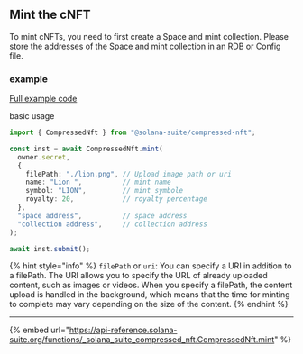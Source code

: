 ## Mint the cNFT

To mint cNFTs, you need to first create a Space and mint collection. Please
store the addresses of the Space and mint collection in an RDB or Config file.

### example

[Full example code](https://github.com/fukaoi/solana-suite/blob/main/examples/integration11-compressed-nft.ts)

basic usage

```ts
import { CompressedNft } from "@solana-suite/compressed-nft";

const inst = await CompressedNft.mint(
  owner.secret,
  {
    filePath: "./lion.png", // Upload image path or uri
    name: "Lion ",          // mint name
    symbol: "LION",         // mint symbole
    royalty: 20,            // royalty percentage
  },
  "space address",          // space address
  "collection address",     // collection address
);

await inst.submit();
```
{% hint style="info" %} `filePath` or `uri`: 
You can specify a URI in addition to a filePath. The URI allows you to specify the URL of already uploaded content, such as images or videos.
When you specify a filePath, the content upload is handled in the background, which means that the time for minting to complete may vary depending on the size of the content.
{% endhint %}


---

{% embed url="https://api-reference.solana-suite.org/functions/_solana_suite_compressed_nft.CompressedNft.mint" %}
